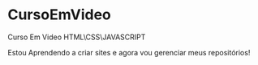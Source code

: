 # CursoEmVideo
Curso Em Video HTML\CSS\JAVASCRIPT

Estou Aprendendo a criar sites e agora vou gerenciar meus repositórios!